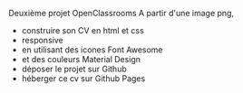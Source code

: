 Deuxième projet  OpenClassrooms
 A partir d'une image png, 
 - construire son CV en html et css 
-  responsive
- en utilisant des icones Font Awesome
- et des couleurs Material Design
- déposer le projet sur Github
- héberger ce cv sur Github Pages